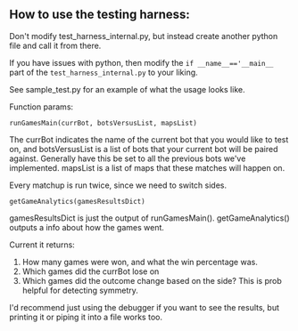 ## How to use the testing harness:
Don't modify test_harness_internal.py, but instead create another python file and call it from there. 

If you have issues with python, then modify the `if __name__=='__main__` part of the `test_harness_internal.py` to your liking.

See sample_test.py for an example of what the usage looks like.

Function params:

`runGamesMain(currBot, botsVersusList, mapsList)`

The currBot indicates the name of the current bot that you would like to test on,
and botsVersusList is a list of bots that your current bot will be paired against.
Generally have this be set to all the previous bots we've implemented. 
mapsList is a list of maps that these matches will happen on.

Every matchup is run twice, since we need to switch sides.

`getGameAnalytics(gamesResultsDict)`

gamesResultsDict is just the output of runGamesMain().
getGameAnalytics() outputs a info about how the games went.

Current it returns:
1) How many games were won, and what the win percentage was.
2) Which games did the currBot lose on
3) Which games did the outcome change based on the side? This is prob helpful for detecting symmetry.

I'd recommend just using the debugger if you want to see the results, but printing it or piping it into a file works too.
